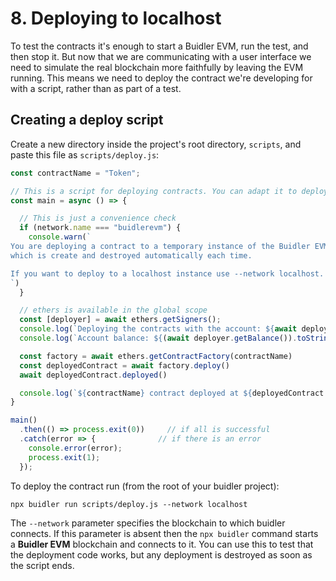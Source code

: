 # 8. Deploying to localhost

To test the contracts it's enough to start a Buidler EVM, run the test, and then stop it. But now that we are communicating with a user interface we need to simulate 
the real blockchain more faithfully by leaving the EVM running. This means we need to deploy the contract we're developing for with a script, rather than as part of a test.


## Creating a deploy script


Create a new directory inside the project's root directory, `scripts`, and paste this file as `scripts/deploy.js`:

```js
const contractName = "Token";

// This is a script for deploying contracts. You can adapt it to deploy yours.
const main = async () => {

  // This is just a convenience check
  if (network.name === "buidlerevm") {
    console.warn(`
You are deploying a contract to a temporary instance of the Buidler EVM network,
which is create and destroyed automatically each time.

If you want to deploy to a localhost instance use --network localhost.
`)
  }

  // ethers is available in the global scope
  const [deployer] = await ethers.getSigners();
  console.log(`Deploying the contracts with the account: ${await deployer.getAddress()}`)
  console.log(`Account balance: ${(await deployer.getBalance()).toString()}`)

  const factory = await ethers.getContractFactory(contractName)
  const deployedContract = await factory.deploy()
  await deployedContract.deployed()

  console.log(`${contractName} contract deployed at ${deployedContract.address}`)
}

main()
  .then(() => process.exit(0))     // if all is successful
  .catch(error => {              // if there is an error
    console.error(error);
    process.exit(1);
  });

```

To deploy the contract run (from the root of your buidler project):
```
npx buidler run scripts/deploy.js --network localhost
```

The `--network` parameter specifies the blockchain to which buidler connects. If this parameter is absent then the `npx buidler` command starts a 
**Buidler EVM** blockchain and connects to it. You can use this to test that the deployment code works, but any deployment is destroyed as soon
as the script ends.


